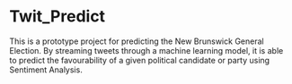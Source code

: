 # Twit_Predict
This is a prototype project for predicting the New Brunswick General Election. By streaming tweets through a machine learning model, it is able to predict the favourability of a given political candidate or party using Sentiment Analysis.

